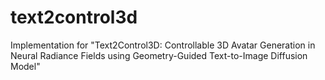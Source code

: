# text2control3d
Implementation for "Text2Control3D: Controllable 3D Avatar Generation in Neural Radiance Fields using Geometry-Guided Text-to-Image Diffusion Model"
